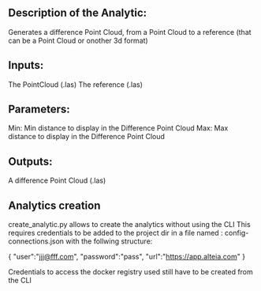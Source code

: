 ## Description of the Analytic:

Generates a difference Point Cloud, from a Point Cloud to a reference (that can be a Point Cloud or onother 3d format)


## Inputs:

The PointCloud (.las) 
The reference (.las)


## Parameters:

Min: Min distance to display in the Difference Point Cloud
Max: Max distance to display in the Difference Point Cloud


## Outputs:

A difference Point Cloud (.las)


## Analytics creation

create_analytic.py allows to create the analytics without using the CLI
This requires credentials to be added to the project dir in a file named : config-connections.json
with the follwing structure:

{
	"user":"jjj@fff.com",
	"password":"pass",
	"url":"https://app.alteia.com"
}

Credentials to access the docker registry used still have to be created from the CLI
